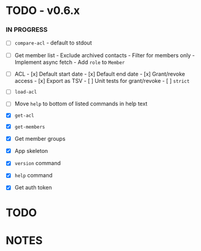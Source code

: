 # TODO - v0.6.x

### IN PROGRESS

- [ ] `compare-acl`
       - default to stdout

- [ ] Get member list
      - Exclude archived contacts
      - Filter for members only
      - Implement async fetch
      - Add `role` to `Member`

- [ ] ACL
      - [x] Default start date
      - [x] Default end date
      - [x] Grant/revoke access
      - [x] Export as TSV
      - [ ] Unit tests for grant/revoke
      - [ ] `strict` 

- [ ] `load-acl`
- [ ] Move `help` to bottom of listed commands in help text

- [x] `get-acl`
- [x] `get-members`
- [x] Get member groups
- [x] App skeleton
- [x] `version` command
- [x] `help` command
- [x] Get auth token

# TODO

# NOTES

